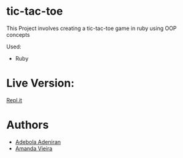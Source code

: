 # tic-tac-toe
This Project involves creating a tic-tac-toe game in ruby using OOP concepts

Used:
- Ruby

# Live Version:
[Repl.it]()

# Authors
- [Adebola Adeniran](https://github.com/onedebos/)
- [Amanda Vieira](https://github.com/vieiramanda11/)




